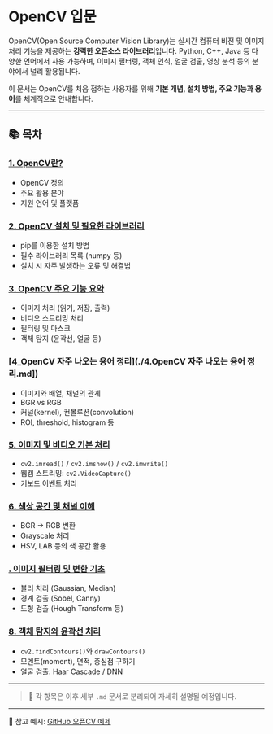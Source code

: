 # OpenCV 입문

OpenCV(Open Source Computer Vision Library)는 실시간 컴퓨터 비전 및 이미지 처리 기능을 제공하는 **강력한 오픈소스 라이브러리**입니다. Python, C++, Java 등 다양한 언어에서 사용 가능하며, 이미지 필터링, 객체 인식, 얼굴 검출, 영상 분석 등의 분야에서 널리 활용됩니다.

이 문서는 OpenCV를 처음 접하는 사용자를 위해 **기본 개념, 설치 방법, 주요 기능과 용어**를 체계적으로 안내합니다.

---

## 📚 목차

### [1. OpenCV란?](./1_OpenCV란.md)
- OpenCV 정의
- 주요 활용 분야
- 지원 언어 및 플랫폼

### [2. OpenCV 설치 및 필요한 라이브러리](./2_설치및라이브러리.md)
- pip를 이용한 설치 방법
- 필수 라이브러리 목록 (numpy 등)
- 설치 시 자주 발생하는 오류 및 해결법

### [3. OpenCV 주요 기능 요약](./3_주요기능요약.md)
- 이미지 처리 (읽기, 저장, 출력)
- 비디오 스트리밍 처리
- 필터링 및 마스크
- 객체 탐지 (윤곽선, 얼굴 등)

### [4_OpenCV 자주 나오는 용어 정리](./4.OpenCV 자주 나오는 용어 정리.md])
- 이미지와 배열, 채널의 관계
- BGR vs RGB
- 커널(kernel), 컨볼루션(convolution)
- ROI, threshold, histogram 등

### [5. 이미지 및 비디오 기본 처리](./)
- `cv2.imread()` / `cv2.imshow()` / `cv2.imwrite()`
- 웹캠 스트리밍: `cv2.VideoCapture()`
- 키보드 이벤트 처리

### [6. 색상 공간 및 채널 이해](./)
- BGR → RGB 변환
- Grayscale 처리
- HSV, LAB 등의 색 공간 활용

### [. 이미지 필터링 및 변환 기초](./)
- 블러 처리 (Gaussian, Median)
- 경계 검출 (Sobel, Canny)
- 도형 검출 (Hough Transform 등)

### [8. 객체 탐지와 윤곽선 처리](./)
- `cv2.findContours()`와 `drawContours()`
- 모멘트(moment), 면적, 중심점 구하기
- 얼굴 검출: Haar Cascade / DNN

---

> 📌 각 항목은 이후 세부 `.md` 문서로 분리되어 자세히 설명될 예정입니다.

---

🔗 참고 예시: [GitHub 오픈CV 예제](./https://github.com/Donggeon2960/623_chungnam/blob/main/opencv.md)
